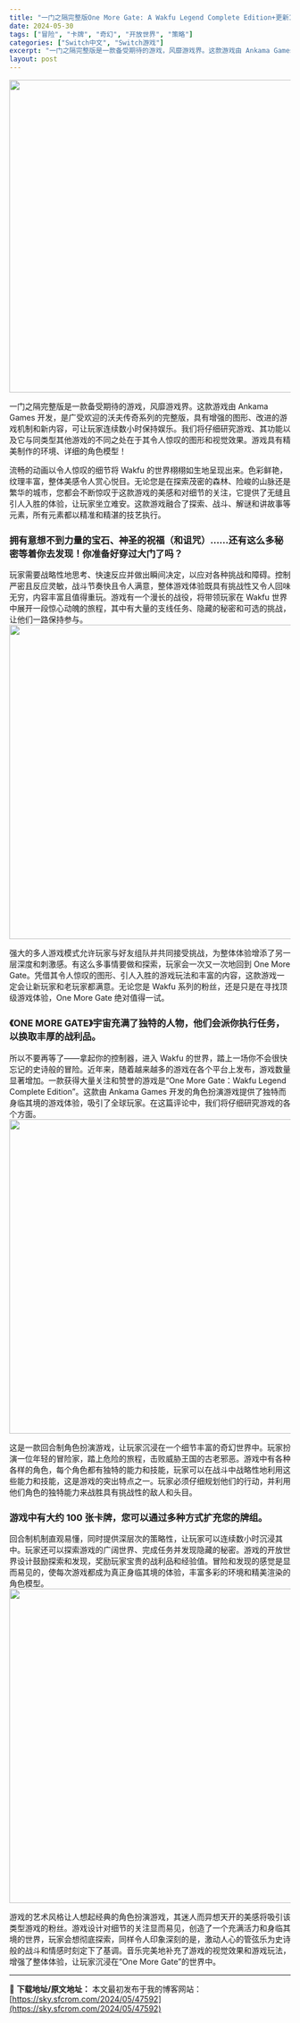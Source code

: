 ```yaml
---
title: "一门之隔完整版One More Gate: A Wakfu Legend Complete Edition+更新1.1.4 Switch NSP中文"
date: 2024-05-30
tags: ["冒险", "卡牌", "奇幻", "开放世界", "策略"]
categories: ["Switch中文", "Switch游戏"]
excerpt: "一门之隔完整版是一款备受期待的游戏，风靡游戏界。这款游戏由 Ankama Games 开发，是广受欢迎的沃夫传奇系列的完整版，具有增强的图形、改进的游戏机制和新内容，可让玩家连续数小时保持娱乐。我们将仔细研究游戏、其功能以及它与同类型其他游戏的不同之处在于其令人惊叹的图形和视觉效果。游戏具有精美制作&hellip;"
layout: post
---
```


<img class="aligncenter size-full wp-image-47596" src="https://sky.sfcrom.com/wp-content/uploads/2024/05/2024053004072828.jpg" alt="" width="1000" height="559" />

一门之隔完整版是一款备受期待的游戏，风靡游戏界。这款游戏由 Ankama Games 开发，是广受欢迎的沃夫传奇系列的完整版，具有增强的图形、改进的游戏机制和新内容，可让玩家连续数小时保持娱乐。我们将仔细研究游戏、其功能以及它与同类型其他游戏的不同之处在于其令人惊叹的图形和视觉效果。游戏具有精美制作的环境、详细的角色模型！

<span>流畅的动画以令人惊叹的细节将 Wakfu 的世界栩栩如生地呈现出来。色彩鲜艳，纹理丰富，整体美感令人赏心悦目。无论您是在探索茂密的森林、险峻的山脉还是繁华的城市，您都会不断惊叹于这款游戏的美感和对细节的关注，它提供了无缝且引人入胜的体验，让玩家坐立难安。这款游戏融合了探索、战斗、解谜和讲故事等元素，所有元素都以精准和精湛的技艺执行。</span>
<h3><span>拥有意想不到力量的宝石、神圣的祝福（和诅咒）……还有这么多秘密等着你去发现！你准备好穿过大门了吗？</span></h3>
<span>玩家需要战略性地思考、快速反应并做出瞬间决定，以应对各种挑战和障碍。控制严密且反应灵敏，战斗节奏快且令人满意，整体游戏体验既具有挑战性又令人回味无穷，内容丰富且值得重玩。游戏有一个漫长的战役，将带领玩家在 Wakfu 世界中展开一段惊心动魄的旅程，其中有大量的支线任务、隐藏的秘密和可选的挑战，让他们一路保持参与。</span>

<img class="aligncenter size-full wp-image-47595" src="https://sky.sfcrom.com/wp-content/uploads/2024/05/2024053004072755.jpg" alt="" width="1000" height="562" />

<span>强大的多人游戏模式允许玩家与好友组队并共同接受挑战，为整体体验增添了另一层深度和刺激感。有这么多事情要做和探索，玩家会一次又一次地回到 One More Gate。凭借其令人惊叹的图形、引人入胜的游戏玩法和丰富的内容，这款游戏一定会让新玩家和老玩家都满意。无论您是 Wakfu 系列的粉丝，还是只是在寻找顶级游戏体验，One More Gate 绝对值得一试。</span>
<h3><span>《ONE MORE GATE》宇宙充满了独特的人物，他们会派你执行任务，以换取丰厚的战利品。</span></h3>
<span>所以不要再等了——拿起你的控制器，进入 Wakfu 的世界，踏上一场你不会很快忘记的史诗般的冒险。近年来，随着越来越多的游戏在各个平台上发布，游戏数量显著增加。一款获得大量关注和赞誉的游戏是“One More Gate：Wakfu Legend Complete Edition”。这款由 Ankama Games 开发的角​​色扮演游戏提供了独特而身临其境的游戏体验，吸引了全球玩家。在这篇评论中，我们将仔细研究游戏的各个方面。</span>

<img class="aligncenter size-full wp-image-47594" src="https://sky.sfcrom.com/wp-content/uploads/2024/05/2024053004072635.jpg" alt="" width="1000" height="562" />

<span>这是一款回合制角色扮演游戏，让玩家沉浸在一个细节丰富的奇幻世界中。玩家扮演一位年轻的冒险家，踏上危险的旅程，击败威胁王国的古老邪恶。游戏中有各种各样的角色，每个角色都有独特的能力和技能，玩家可以在战斗中战略性地利用这些能力和技能，这是游戏的突出特点之一。玩家必须仔细规划他们的行动，并利用他们角色的独特能力来战胜具有挑战性的敌人和头目。</span>
<h3><span>游戏中有大约 100 张卡牌，您可以通过多种方式扩充您的牌组。</span></h3>
<span>回合制机制直观易懂，同时提供深层次的策略性，让玩家可以连续数小时沉浸其中。玩家还可以探索游戏的广阔世界、完成任务并发现隐藏的秘密。游戏的开放世界设计鼓励探索和发现，奖励玩家宝贵的战利品和经验值。冒险和发现的感觉是显而易见的，使每次游戏都成为真正身临其境的体验，丰富多彩的环境和精美渲染的角色模型。</span>

<img class="aligncenter size-full wp-image-47593" src="https://sky.sfcrom.com/wp-content/uploads/2024/05/2024053004072552.jpg" alt="" width="1000" height="562" />

游戏的艺术风格让人想起经典的角色扮演游戏，其迷人而异想天开的美感将吸引该类型游戏的粉丝。游戏设计对细节的关注显而易见，创造了一个充满活力和身临其境的世界，玩家会想彻底探索，同样令人印象深刻的是，激动人心的管弦乐为史诗般的战斗和情感时刻定下了基调。音乐完美地补充了游戏的视觉效果和游戏玩法，增强了整体体验，让玩家沉浸在“One More Gate”的世界中。

---
📖 **下载地址/原文地址：** 本文最初发布于我的博客网站：[https://sky.sfcrom.com/2024/05/47592](https://sky.sfcrom.com/2024/05/47592)
